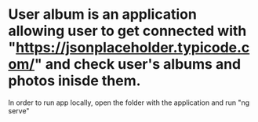 # User album is an application allowing user to get connected with  "https://jsonplaceholder.typicode.com/" and check user's albums and photos inisde them. 

In order to run app locally, open the folder with the application and run "ng serve"
